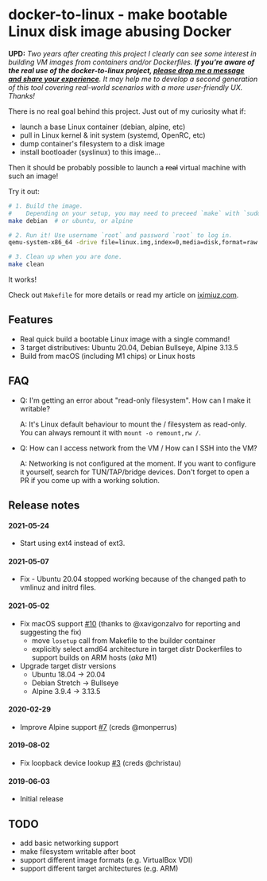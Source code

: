 # docker-to-linux - make bootable Linux disk image abusing Docker

**UPD:** _Two years after creating this project I clearly can see some interest in building VM images from containers and/or Dockerfiles. **If you’re aware of the real use of the docker-to-linux project, [please drop me a message and share your experience](https://twitter.com/iximiuz)**. It may help me to develop a second generation of this tool covering real-world scenarios with a more user-friendly UX. Thanks!_

There is no real goal behind this project. Just out of my curiosity what if:

  - launch a base Linux container (debian, alpine, etc)
  - pull in Linux kernel & init system (systemd, OpenRC, etc)
  - dump container's filesystem to a disk image
  - install bootloader (syslinux) to this image...

Then it should be probably possible to launch a ~~real~~ virtual machine with such an image!

Try it out:

```bash
# 1. Build the image.
#    Depending on your setup, you may need to preceed `make` with `sudo`.
make debian  # or ubuntu, or alpine

# 2. Run it! Use username `root` and password `root` to log in.
qemu-system-x86_64 -drive file=linux.img,index=0,media=disk,format=raw -m 4096

# 3. Clean up when you are done.
make clean
```

It works!

Check out `Makefile` for more details or read my article on <a href="https://iximiuz.com/en/posts/from-docker-container-to-bootable-linux-disk-image/">iximiuz.com</a>.

## Features
- Real quick build a bootable Linux image with a single command!
- 3 target distributives: Ubuntu 20.04, Debian Bullseye, Alpine 3.13.5
- Build from macOS (including M1 chips) or Linux hosts

## FAQ
- Q: I'm getting an error about "read-only filesystem". How can I make it writable?

  A: It's Linux default behaviour to mount the / filesystem as read-only. You can always remount it with `mount -o remount,rw /`.

- Q: How can I access network from the VM / How can I SSH into the VM?

  A: Networking is not configured at the moment. If you want to configure it yourself, search for TUN/TAP/bridge devices. Don't forget to open a PR if you come up with a working solution.


## Release notes
#### 2021-05-24
- Start using ext4 instead of ext3.

#### 2021-05-07
- Fix - Ubuntu 20.04 stopped working because of the changed path to vmlinuz and initrd files.

#### 2021-05-02
- Fix macOS support [#10](https://github.com/iximiuz/docker-to-linux/issues/10) (thanks to @xavigonzalvo for reporting and suggesting the fix)
  - move `losetup` call from Makefile to the builder container
  - explicitly select amd64 architecture in target distr Dockerfiles to support builds on ARM hosts (_aka_ M1)
- Upgrade target distr versions
  - Ubuntu 18.04 -> 20.04
  - Debian Stretch -> Bullseye
  - Alpine 3.9.4 -> 3.13.5

#### 2020-02-29
- Improve Alpine support [#7](https://github.com/iximiuz/docker-to-linux/pull/7) (creds @monperrus)

#### 2019-08-02
- Fix loopback device lookup [#3](https://github.com/iximiuz/docker-to-linux/pull/3) (creds @christau)

#### 2019-06-03
- Initial release

## TODO
- add basic networking support
- make filesystem writable after boot
- support different image formats (e.g. VirtualBox VDI)
- support different target architectures (e.g. ARM)

